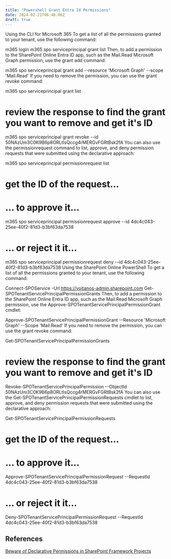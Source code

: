 ```yaml
---
title: "Powershell Grant Entra Id Permissions"
date: 2024-02-21T06:48:06Z
draft: true
---
```



Using the CLI for Microsoft 365
To get a list of all the permissions granted to your tenant, use the following command:

m365 login
m365 spo serviceprincipal grant list
Then, to add a permission to the SharePoint Online Entra ID app, such as the Mail.Read Microsoft Graph permission, use the grant add command:

m365 spo serviceprincipal grant add --resource 'Microsoft Graph' --scope 'Mail.Read'
If you need to remove the permission, you can use the grant revoke command:

m365 spo serviceprincipal grant list
# review the response to find the grant you want to remove and get it's ID

m365 spo serviceprincipal grant revoke --id 50NAzUm3C0K9B6p8ORLtIsQccg4rMERGvFGRtBsk2fA
You can also use the permissionrequest command to list, approve, and deny permission requests that were submitted using the declarative approach:

m365 spo serviceprincipal permissionrequest list
# get the ID of the request...

# ... to approve it...
m365 spo serviceprincipal permissionrequest approve --id 4dc4c043-25ee-40f2-81d3-b3bf63da7538

# ... or reject it it...
m365 spo serviceprincipal permissionrequest deny --id 4dc4c043-25ee-40f2-81d3-b3bf63da7538
Using the SharePoint Online PowerShell
To get a list of all the permissions granted to your tenant, use the following command:

Connect-SPOService -Url https://voitanos-admin.sharepoint.com
Get-SPOTenantServicePrincipalPermissionGrants
Then, to add a permission to the SharePoint Online Entra ID app, such as the Mail.Read Microsoft Graph permission, use the Approve-SPOTenantServicePrincipalPermissionGrant cmdlet:

Approve-SPOTenantServicePrincipalPermissionGrant --Resource 'Microsoft Graph' --Scope 'Mail.Read'
If you need to remove the permission, you can use the grant revoke command:

Get-SPOTenantServicePrincipalPermissionGrants
# review the response to find the grant you want to remove and get it's ID

Revoke-SPOTenantServicePrincipalPermission --ObjectId 50NAzUm3C0K9B6p8ORLtIsQccg4rMERGvFGRtBsk2fA
You can also use the Get-SPOTenantServicePrincipalPermissionRequests cmdlet to list, approve, and deny permission requests that were submitted using the declarative approach:

Get-SPOTenantServicePrincipalPermissionRequests
# get the ID of the request...

# ... to approve it...
Approve-SPOTenantServicePrincipalPermissionRequest --RequestId 4dc4c043-25ee-40f2-81d3-b3bf63da7538

# ... or reject it it...
Deny-SPOTenantServicePrincipalPermissionRequest --RequestId 4dc4c043-25ee-40f2-81d3-b3bf63da7538

## References

[Beware of Declarative Permissions in SharePoint Framework Projects](https://www.voitanos.io/blog/consider-avoiding-declarative-permissions-with-azure-ad-services-in-sharepoint-framework-projects/?utm_source=convertkit&utm_medium=email&utm_campaign=%F0%9F%98%B1+Beware+of+Declarative+Permissions+in+SharePoint+Framework+Projects%21%20-%2013133930)